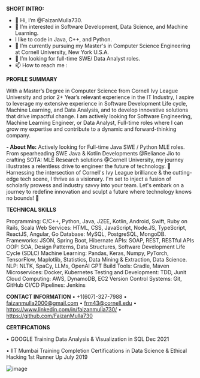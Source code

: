 

**SHORT INTRO:**

- 👋 Hi, I’m @FaizanMulla730.  
- 👀 I’m interested in Software Development, Data Science, and Machine Learning.
- I like to code in Java, C++, and Python.  
- 🌱 I’m currently pursuing my Master's in Computer Science Engineering at Cornell University, New York U.S.A.
- 💞️ I’m looking for full-time SWE/ Data Analyst roles.
- 📫 How to reach me :



**PROFILE SUMMARY**

With a Master’s Degree in Computer Science from Cornell Ivy League University and prior 2+ Year’s relevant experience in the IT Industry, I aspire to leverage my extensive experience in Software Development Life cycle, Machine Learning, and Data Analysis, and to develop innovative solutions that drive impactful change. I am actively looking for Software Engineering, Machine Learning Engineer, or Data Analyst, Full-time roles where I can grow my expertise and contribute to a dynamic and forward-thinking company. 


  
**- About Me:** Actively looking for Full-time Java SWE / Python MLE roles. From spearheading SWE Java & Kotlin Developments @Reliance Jio to crafting SOTA: MLE Research solutions @Cornell University, my journey illustrates a relentless drive to engineer the future of technology. 🚀 Harnessing the intersection of Cornell's Ivy League brilliance & the cutting-edge tech scene, I thrive as a visionary. I'm set to inject a fusion of scholarly prowess and industry savvy into your team. Let's embark on a journey to redefine innovation and sculpt a future where technology knows no bounds! 🚀


**TECHNICAL SKILLS**

Programming: C/C++, Python, Java, J2EE, Kotlin, Android, Swift, Ruby on Rails, Scala
Web Services: HTML, CSS, JavaScript, Node.JS, TypeScript, ReactJS, Angular, Go
Database: MySQL, PostgreSQL, MongoDB.
Frameworks: JSON, Spring Boot, Hibernate APIs: SOAP, REST, RESTful APIs
OOP: SOA, Design Patterns, Data Structures, Software Development Life Cycle (SDLC) 
Machine Learning: Pandas, Keras, Numpy, PyTorch, TensorFlow, Maplotlib, Statistics, Data Mining & Extraction, Data Science.  
NLP: NLTK, SpaCy, LLMs, OpenAI GPT
Build Tools: Gradle, Maven 
Microservices: Docker, Kubernetes 
Testing and Development: TDD, Junit
Cloud Computing:  AWS, DynamoDB, EC2
Version Control Systems: Git, GitHub
CI/CD Pipelines: Jenkins


**CONTACT INFORMATION**
•	+1(607)-327-7988 
•	faizanmulla2000@gmail.com
•	frm43@cornell.edu 
•	https://www.linkedin.com/in/faizanmulla730/
•	https://github.com/FaizanMulla730

**CERTIFICATIONS**


•	GOOGLE Training Data Analysis & Visualization in SQL                    Dec 2021

•	IIT Mumbai Training Completion Certifications in Data Science & Ethical  Hacking 1st Runner Up                July 2019	


  ![image](https://github.com/FaizanMulla730/Professional_Aspirations/assets/73403350/e617d0f0-27c7-468a-b68d-29e802c54bfe)
<!---
FaizanMulla730/FaizanMulla730 is a ✨ special ✨ repository because its `README.md` (this file) appears on your GitHub profile.
You can click the Preview link to take a look at your changes.
--->
